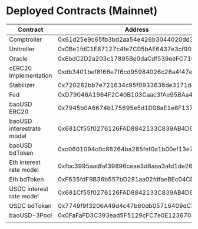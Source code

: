 # Deployed Contracts (Mainnet)



| Contract                  | Address                                    | Etherscan                                                                       |
| ------------------------- | ------------------------------------------ | ------------------------------------------------------------------------------- |
| Comptroller               | 0x61d25e9c65fb3bd2aa54e426b3044020dd339b8d | [Link](https://etherscan.io/address/0x61d25e9c65fb3bd2aa54e426b3044020dd339b8d) |
| Unitroller                | 0x0Be1fdC1E87127c4fe7C05bAE6437e3cf90Bf8d8 | [Link](https://etherscan.io/address/0x0Be1fdC1E87127c4fe7C05bAE6437e3cf90Bf8d8) |
| Oracle                    | 0xEbdC2D2a203c17895Be0daCdf539eeFC710eaFd8 | [Link](https://etherscan.io/address/0xEbdC2D2a203c17895Be0daCdf539eeFC710eaFd8) |
| cERC20 Implementation     | 0xdb3401bef8f66e7f6cd95984026c26a4f47eee84 | [Link](https://etherscan.io/address/0x11900786CF04bE6178287BCef5F53ffC63d110bF) |
| Stabilizer                | 0x720282bb7e721634c95f0933636de3171dc405de | [Link](https://etherscan.io/address/0x720282bb7e721634c95f0933636de3171dc405de) |
| Fed                       | 0xD79046A1964F2C40B103Caac3fAe95BAa49E6624 | [Link](https://etherscan.io/address/0xD79046A1964F2C40B103Caac3fAe95BAa49E6624) |
| baoUSD ERC20              | 0x7945b0A6674b175695e5d1D08aE1e6F13744Abb0 | [Link](https://etherscan.io/address/0x7945b0A6674b175695e5d1D08aE1e6F13744Abb0) |
| baoUSD interestrate model | 0x681Cf55f0276126FAD8842133C839AB4D607E729 | [Link](https://etherscan.io/address/0x681Cf55f0276126FAD8842133C839AB4D607E729) |
| baoUSD bdToken            | 0xc0601094c0c88264ba285fef0a1b00ef13e79347 | [Link](https://etherscan.io/address/0xc0601094c0c88264ba285fef0a1b00ef13e79347) |
| Eth interest rate model   | 0xfbc3995aadfaf39896ceae3d8aaa3afd1de261ad | [Link](https://etherscan.io/address/0xfbc3995aadfaf39896ceae3d8aaa3afd1de261ad) |
| Eth bdToken               | 0xF635fdF9B36b557bD281aa02fdfaeBEc04CD084A | [Link](https://etherscan.io/address/0xe7a52262C1934951207c5fc7A944A82D283C83e5) |
| USDC interest rate model  | 0x681Cf55f0276126FAD8842133C839AB4D607E729 | [Link](https://etherscan.io/address/0x681Cf55f0276126FAD8842133C839AB4D607E729) |
| USDC bdToken              | 0x7749f9f3206A49d4c47b60db05716409dC3A4149 | [Link](https://etherscan.io/address/0x7749f9f3206A49d4c47b60db05716409dC3A4149) |
| baoUSD-3Pool              | 0x0FaFaFD3C393ead5F5129cFC7e0E12367088c473 | [Link](https://etherscan.io/address/0x0FaFaFD3C393ead5F5129cFC7e0E12367088c473) |
|                           |                                            |                                                                                 |

